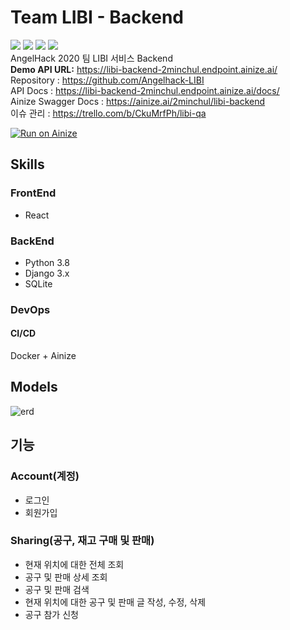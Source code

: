 # Team LIBI - Backend
![](https://img.shields.io/docker/cloud/build/2minchul/libi-backend) ![](https://img.shields.io/badge/license-MIT-green) 
![](https://img.shields.io/github/issues-pr-closed/Angelhack-LIBI/team-libi-backend) ![](https://img.shields.io/github/issues-pr-raw/Angelhack-LIBI/team-libi-backend)  
AngelHack 2020 팀 LIBI 서비스 Backend  
**Demo API URL:** https://libi-backend-2minchul.endpoint.ainize.ai/  
Repository : https://github.com/Angelhack-LIBI  
API Docs : https://libi-backend-2minchul.endpoint.ainize.ai/docs/  
Ainize Swagger Docs : https://ainize.ai/2minchul/libi-backend  
이슈 관리 : https://trello.com/b/CkuMrfPh/libi-qa


[![Run on Ainize](https://ainize.ai/static/images/run_on_ainize_button.svg)](https://ainize.web.app/redirect?git_repo=github.com/Angelhack-LIBI/team-libi-backend)

## Skills
### FrontEnd
* React
### BackEnd
* Python 3.8
* Django 3.x
* SQLite
### DevOps
#### CI/CD
Docker + Ainize

## Models
![erd](https://i.imgur.com/NQdar4t.png)


## 기능
### Account(계정)
* 로그인
* 회원가입

### Sharing(공구, 재고 구매 및 판매)
* 현재 위치에 대한 전체 조회
* 공구 및 판매 상세 조회
* 공구 및 판매 검색 
* 현재 위치에 대한 공구 및 판매 글 작성, 수정, 삭제
* 공구 참가 신청
